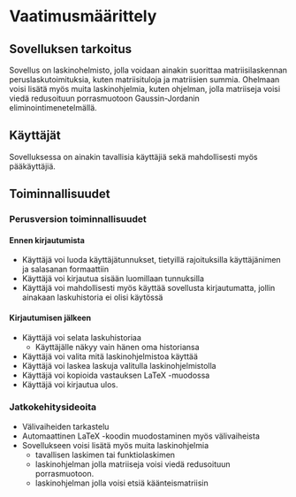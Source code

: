 # Vaatimusmäärittely
## Sovelluksen tarkoitus
Sovellus on laskinohelmisto, jolla voidaan ainakin suorittaa matriisilaskennan peruslaskutoimituksia, kuten matriisituloja ja matriisien summia. Ohelmaan voisi lisätä myös muita laskinohjelmia, kuten ohjelman, jolla matriiseja voisi viedä redusoituun porrasmuotoon Gaussin-Jordanin eliminointimenetelmällä.

## Käyttäjät
Sovelluksessa on ainakin tavallisia käyttäjiä sekä mahdollisesti myös pääkäyttäjiä.

## Toiminnallisuudet
### Perusversion toiminnallisuudet
#### Ennen kirjautumista
* Käyttäjä voi luoda käyttäjätunnukset, tietyillä rajoituksilla käyttäjänimen ja salasanan formaattiin
* Käyttäjä voi kirjautua sisään luomillaan tunnuksilla
* Käyttäjä voi mahdollisesti myös käyttää sovellusta kirjautumatta, jollin ainakaan laskuhistoria ei olisi käytössä

#### Kirjautumisen jälkeen
* Käyttäjä voi selata laskuhistoriaa
    * Käyttäjälle näkyy vain hänen oma historiansa
* Käyttäjä voi valita mitä laskinohjelmistoa käyttää
* Käyttäjä voi laskea laskuja valitulla laskinohjelmistolla
* Käyttäjä voi kopioida vastauksen LaTeX -muodossa
* Käyttäjä voi kirjautua ulos.

### Jatkokehitysideoita
* Välivaiheiden tarkastelu
* Automaattinen LaTeX -koodin muodostaminen myös välivaiheista
* Sovellukseen voisi lisätä myös muita laskinohjelmia
    * tavallisen laskimen tai funktiolaskimen
    * laskinohjelman jolla matriiseja voisi viedä redusoituun porrasmuotoon.
    * laskinohjelman jolla voisi etsiä käänteismatriisin